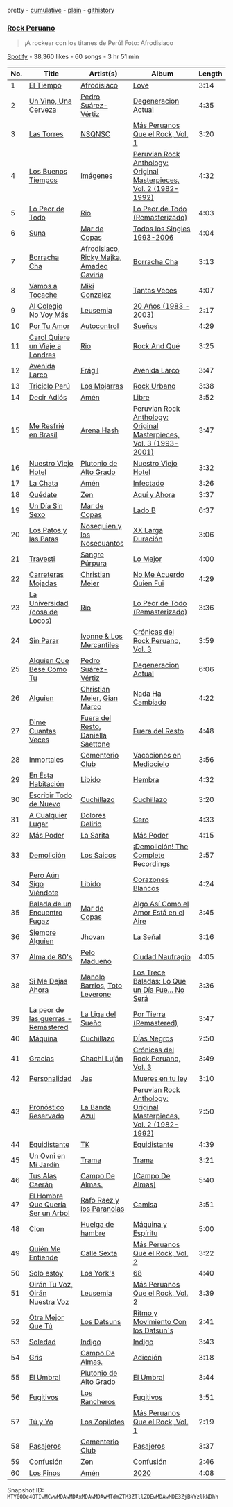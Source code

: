 pretty - [cumulative](/playlists/cumulative/37i9dQZF1DXca9fdfkadHF.md) - [plain](/playlists/plain/37i9dQZF1DXca9fdfkadHF) - [githistory](https://github.githistory.xyz/mackorone/spotify-playlist-archive/blob/main/playlists/plain/37i9dQZF1DXca9fdfkadHF)

### [Rock Peruano](https://open.spotify.com/playlist/37i9dQZF1DXca9fdfkadHF)

> ¡A rockear con los titanes de Perú! Foto: Afrodisiaco

[Spotify](https://open.spotify.com/user/spotify) - 38,360 likes - 60 songs - 3 hr 51 min

| No. | Title | Artist(s) | Album | Length |
|---|---|---|---|---|
| 1 | [El Tiempo](https://open.spotify.com/track/4X2IwER8pyOAnqO17PMd1B) | [Afrodisiaco](https://open.spotify.com/artist/184bX1ApmIMyWU3TcpTy93) | [Love](https://open.spotify.com/album/123qwjmrd4Kt1hkRJRffbJ) | 3:14 |
| 2 | [Un Vino, Una Cerveza](https://open.spotify.com/track/5Q2J37xbIR60z6ifswoGKe) | [Pedro Suárez\-Vértiz](https://open.spotify.com/artist/3Azj8v21CQ76AVvjuNv5Vg) | [Degeneracion Actual](https://open.spotify.com/album/6uvZ1iuFftQCFX3xuzbGJx) | 4:35 |
| 3 | [Las Torres](https://open.spotify.com/track/3sC6meZ0JVduBUG2DDhbHk) | [NSQNSC](https://open.spotify.com/artist/2Ov6O6PFkYV4xjgSW6b9ht) | [Más Peruanos Que el Rock, Vol\. 1](https://open.spotify.com/album/35aOC07jH0evroYonYZjZh) | 3:20 |
| 4 | [Los Buenos Tiempos](https://open.spotify.com/track/01HnBtxksndufRZ0G4P78H) | [Imágenes](https://open.spotify.com/artist/21FhK40xTF3XpUPXZgdV7Q) | [Peruvian Rock Anthology: Original Masterpieces, Vol\. 2 \(1982\-1992\)](https://open.spotify.com/album/0sKdSlr1ui53Ar4hX71Ntd) | 4:32 |
| 5 | [Lo Peor de Todo](https://open.spotify.com/track/7cnUsQVdrZFNdtIBKZBMb5) | [Rio](https://open.spotify.com/artist/1Y08JdtP0X185Yk0tjjc2E) | [Lo Peor de Todo \(Remasterizado\)](https://open.spotify.com/album/6yupnkuEaW58l51gic72Cb) | 4:03 |
| 6 | [Suna](https://open.spotify.com/track/4FGBEwbkQtbUHoidy5CNcy) | [Mar de Copas](https://open.spotify.com/artist/01CPQQGyqdgTqtyLxPrPur) | [Todos los Singles 1993\-2006](https://open.spotify.com/album/3cuWK2TnY4v2oyYCxAw11b) | 4:04 |
| 7 | [Borracha Cha](https://open.spotify.com/track/7thb9ZOxlnvC2zUJmBae9X) | [Afrodisiaco](https://open.spotify.com/artist/184bX1ApmIMyWU3TcpTy93), [Ricky Majka](https://open.spotify.com/artist/4xUQJIDnmeo4ucWGvhW0JU), [Amadeo Gaviria](https://open.spotify.com/artist/4CdUtm3UZQmQ14Nxitvp12) | [Borracha Cha](https://open.spotify.com/album/0eQzNdCh2D2Fo9eF0s7QOV) | 3:13 |
| 8 | [Vamos a Tocache](https://open.spotify.com/track/52ZXLXnrhz0yJLVKXtt31M) | [Miki Gonzalez](https://open.spotify.com/artist/0ifCMWK5i03zLZL2N5hmWy) | [Tantas Veces](https://open.spotify.com/album/4ka5fTmUpvGREuDcDHHIyb) | 4:07 |
| 9 | [Al Colegio No Voy Más](https://open.spotify.com/track/1sclry4Y9WDC6I3hFMpNtn) | [Leusemia](https://open.spotify.com/artist/35BTdhvVMG0JrhFriUiT0U) | [20 Años \(1983 \- 2003\)](https://open.spotify.com/album/04ncfwmrnfLC7O0YPdJKeF) | 2:17 |
| 10 | [Por Tu Amor](https://open.spotify.com/track/2IvOjXrJCmttHX8cSKFKbs) | [Autocontrol](https://open.spotify.com/artist/0th5G3uzu7mi4Co4BEMLLZ) | [Sueños](https://open.spotify.com/album/43Py5L7PwKFmNnouXrdpk6) | 4:29 |
| 11 | [Carol Quiere un Viaje a Londres](https://open.spotify.com/track/5TVYykPNOs7gt1urSqsEih) | [Rio](https://open.spotify.com/artist/1Y08JdtP0X185Yk0tjjc2E) | [Rock And Qué](https://open.spotify.com/album/6tGrXhKGXL2ygPo2EwI5qs) | 3:25 |
| 12 | [Avenida Larco](https://open.spotify.com/track/1UC6KI4TujcN8L8VZtrbec) | [Frágil](https://open.spotify.com/artist/7rfZNBKo6a84PsygWV4aDc) | [Avenida Larco](https://open.spotify.com/album/3I17ylhxcI0v3Okk3WtiE6) | 3:47 |
| 13 | [Triciclo Perú](https://open.spotify.com/track/5GUPHcl11vUeOf1OwDjJb5) | [Los Mojarras](https://open.spotify.com/artist/1q7dN4c3Py4QbovlM01xYX) | [Rock Urbano](https://open.spotify.com/album/63VlyjU1ReBl1ZZaDyBJqr) | 3:38 |
| 14 | [Decir Adiós](https://open.spotify.com/track/66U8FfBAkIIDdRbYDHaHS8) | [Amén](https://open.spotify.com/artist/4OgbQT8E2mFbXTJAYIUFTp) | [Libre](https://open.spotify.com/album/68FFuQiwhIsrtH32l5TyWe) | 3:52 |
| 15 | [Me Resfrié en Brasil](https://open.spotify.com/track/47CKeoZNpSKa2yITniKslT) | [Arena Hash](https://open.spotify.com/artist/4AGALQQLo0S46FUlhJ25V0) | [Peruvian Rock Anthology: Original Masterpieces, Vol\. 3 \(1993\-2001\)](https://open.spotify.com/album/7Dkdt9Ye5pj5qvgD1Fczxj) | 3:47 |
| 16 | [Nuestro Viejo Hotel](https://open.spotify.com/track/12ybnfIatnLWEC2S6BYmas) | [Plutonio de Alto Grado](https://open.spotify.com/artist/5E1vOnaDVuBXGt21yY7f01) | [Nuestro Viejo Hotel](https://open.spotify.com/album/5jSoD1MdnqYhfjU5tUyDIJ) | 3:32 |
| 17 | [La Chata](https://open.spotify.com/track/3jzpdDnLaQcsuGCw4JwVYS) | [Amén](https://open.spotify.com/artist/4OgbQT8E2mFbXTJAYIUFTp) | [Infectado](https://open.spotify.com/album/2zAl9NEyqqhmupC1MFtlHK) | 3:26 |
| 18 | [Quédate](https://open.spotify.com/track/5WbgDeqVRo5C6mzJYIxlHn) | [Zen](https://open.spotify.com/artist/2sEmBklSbXkHge8Bx8zQzF) | [Aquí y Ahora](https://open.spotify.com/album/0xvLmAbqSOxIbRLJmWaIiQ) | 3:37 |
| 19 | [Un Día Sin Sexo](https://open.spotify.com/track/5cmWOkiyVPPme4VeP9cZpR) | [Mar de Copas](https://open.spotify.com/artist/01CPQQGyqdgTqtyLxPrPur) | [Lado B](https://open.spotify.com/album/3hPLzDRCvMNlQHtWB16DD0) | 6:37 |
| 20 | [Los Patos y las Patas](https://open.spotify.com/track/0KzcD5rBOrAKPvvbGnvTZ7) | [Nosequien y los Nosecuantos](https://open.spotify.com/artist/53NElDuSIPdjifOGOcvqqe) | [XX Larga Duración](https://open.spotify.com/album/1EGY0YnV5576fW6v8mw9pK) | 3:06 |
| 21 | [Travesti](https://open.spotify.com/track/7mP7CSPnMOgiB4TFzN7QaM) | [Sangre Púrpura](https://open.spotify.com/artist/0iCm5J3ki7zYRKNaGB72hN) | [Lo Mejor](https://open.spotify.com/album/5UmHPpAm1Dn6l2m3poazi9) | 4:00 |
| 22 | [Carreteras Mojadas](https://open.spotify.com/track/0MMgMBAKlMZNtHlprzHkTX) | [Christian Meier](https://open.spotify.com/artist/3OgfCHk8YwaZ7NjQHbL4f3) | [No Me Acuerdo Quien Fui](https://open.spotify.com/album/5IT2smG4kVBUbsgLjewj8u) | 4:29 |
| 23 | [La Universidad \(cosa de Locos\)](https://open.spotify.com/track/2uWpNusYG5sEpvGNmOr03P) | [Rio](https://open.spotify.com/artist/1Y08JdtP0X185Yk0tjjc2E) | [Lo Peor de Todo \(Remasterizado\)](https://open.spotify.com/album/6yupnkuEaW58l51gic72Cb) | 3:36 |
| 24 | [Sin Parar](https://open.spotify.com/track/4NpcGehrYPDq0KcbGMQqTz) | [Ivonne & Los Mercantiles](https://open.spotify.com/artist/3joRWlQtbK3sxnIKE3zIRM) | [Crónicas del Rock Peruano, Vol\. 3](https://open.spotify.com/album/2ym9M1mJ2SapuBYjjcs1jd) | 3:59 |
| 25 | [Alquien Que Bese Como Tu](https://open.spotify.com/track/3yX13QX2pqJP55Q0Tg8Pm5) | [Pedro Suárez\-Vértiz](https://open.spotify.com/artist/3Azj8v21CQ76AVvjuNv5Vg) | [Degeneracion Actual](https://open.spotify.com/album/6uvZ1iuFftQCFX3xuzbGJx) | 6:06 |
| 26 | [Alguien](https://open.spotify.com/track/6wl1FWjnroEtgqLqDXHvEa) | [Christian Meier](https://open.spotify.com/artist/3OgfCHk8YwaZ7NjQHbL4f3), [Gian Marco](https://open.spotify.com/artist/2gDqGAadPIPiA7LtmNn74g) | [Nada Ha Cambiado](https://open.spotify.com/album/1Sr4cN3rBHYHAwmBl2gzfD) | 4:22 |
| 27 | [Dime Cuantas Veces](https://open.spotify.com/track/6z0eMk6Xa8Mx7AjhydUOZ2) | [Fuera del Resto](https://open.spotify.com/artist/7v5UtTSIrVtQneJY6EK0r7), [Daniella Saettone](https://open.spotify.com/artist/48RFZr0AZskIbjRBmZhx72) | [Fuera del Resto](https://open.spotify.com/album/00pt8qwh9djWy5oGJDoK4A) | 4:48 |
| 28 | [Inmortales](https://open.spotify.com/track/6mYHFgxnHqtTZVGmDcvryy) | [Cementerio Club](https://open.spotify.com/artist/3LEwFZc846sAmu2QRFaRGY) | [Vacaciones en Mediocielo](https://open.spotify.com/album/4xet4pruZwcfNJw3Eu9h9X) | 3:56 |
| 29 | [En Ésta Habitación](https://open.spotify.com/track/4cmwZNWaTgRZttPTEy5lE5) | [Libido](https://open.spotify.com/artist/7J7btQloI9KSJg0o4e9Fno) | [Hembra](https://open.spotify.com/album/5s10x7mdcsdV6kOIG7FyKT) | 4:32 |
| 30 | [Escribir Todo de Nuevo](https://open.spotify.com/track/654uAZgLcfWlXZwQovgDbG) | [Cuchillazo](https://open.spotify.com/artist/2PUyeJkrdcOntByKHmnKtv) | [Cuchillazo](https://open.spotify.com/album/36uS9S86kA68XQAcgTCRl9) | 3:20 |
| 31 | [A Cualquier Lugar](https://open.spotify.com/track/4rN7j9iJ7olRMLbz3BD4uq) | [Dolores Delirio](https://open.spotify.com/artist/2VgyvIB7rkMHJLzkMtUOSI) | [Cero](https://open.spotify.com/album/4t7fvSvJHUUFm16bIFWdUh) | 4:33 |
| 32 | [Más Poder](https://open.spotify.com/track/3oF7I6xfM2ALb4rJ6d3mTt) | [La Sarita](https://open.spotify.com/artist/4FclbIRVpHDYM9RaQpQHCR) | [Más Poder](https://open.spotify.com/album/6q5z4VFO2RvUcFs7v7msYN) | 4:15 |
| 33 | [Demolición](https://open.spotify.com/track/3dTcwy3L3fOP0vm4Lz0zdD) | [Los Saicos](https://open.spotify.com/artist/4HYB35YLMCRIzQobpWs5yv) | [¡Demolición! The Complete Recordings](https://open.spotify.com/album/3Ai7SkBLKNZusgIRiP1R1M) | 2:57 |
| 34 | [Pero Aún Sigo Viéndote](https://open.spotify.com/track/5rkxLIdDPy22cbs0NJZLLd) | [Libido](https://open.spotify.com/artist/7J7btQloI9KSJg0o4e9Fno) | [Corazones Blancos](https://open.spotify.com/album/3aJCOemV1UhEtNYBDmpX7N) | 4:24 |
| 35 | [Balada de un Encuentro Fugaz](https://open.spotify.com/track/6crAuFnvKHAUTp0zIjdHNU) | [Mar de Copas](https://open.spotify.com/artist/01CPQQGyqdgTqtyLxPrPur) | [Algo Así Como el Amor Está en el Aire](https://open.spotify.com/album/4MQLJJZkfHRh43fkplZgtU) | 3:45 |
| 36 | [Siempre Alguien](https://open.spotify.com/track/4vC0zwOAEKtHIG3xPYdBZr) | [Jhovan](https://open.spotify.com/artist/3sDWekwERR8IkNhXXrBvjP) | [La Señal](https://open.spotify.com/album/5LLmBCTkXNbIe1eZLEbCg1) | 3:16 |
| 37 | [Alma de 80's](https://open.spotify.com/track/59bZ2k0TSk6qf9gzbvPEw5) | [Pelo Madueño](https://open.spotify.com/artist/0lJSc4CHUrJA90bk4a11Gx) | [Ciudad Naufragio](https://open.spotify.com/album/1IaNvFMcMGBA1ehjtARFS5) | 4:05 |
| 38 | [Si Me Dejas Ahora](https://open.spotify.com/track/4URtkZSGiMU34Xlb5SLEu9) | [Manolo Barrios](https://open.spotify.com/artist/3tFoSmy4nON03zy1haFag0), [Toto Leverone](https://open.spotify.com/artist/7aBKFX3XH8ScdsrFRGOS4U) | [Los Trece Baladas: Lo Que un Día Fue..\. No Será](https://open.spotify.com/album/79iqkpHLegArgR3PEwGwax) | 3:36 |
| 39 | [La peor de las guerras \- Remastered](https://open.spotify.com/track/67SdBqjGew9i3eKeiF14Ie) | [La Liga del Sueño](https://open.spotify.com/artist/0K1keFZ7bOlTIGX1p3APB2) | [Por Tierra \(Remastered\)](https://open.spotify.com/album/3mC1bT6CET5GCB74NbK9sZ) | 3:47 |
| 40 | [Máquina](https://open.spotify.com/track/1OTgiJYTDcXxp4KFeNzmgh) | [Cuchillazo](https://open.spotify.com/artist/2PUyeJkrdcOntByKHmnKtv) | [DÍas Negros](https://open.spotify.com/album/3PEirdybTes0NQVNKlKzEv) | 2:50 |
| 41 | [Gracias](https://open.spotify.com/track/0FFeZk78Oi8QkfwvJbvrAP) | [Chachi Luján](https://open.spotify.com/artist/7y0peWaS8foIWpoTuLfO1Y) | [Crónicas del Rock Peruano, Vol\. 3](https://open.spotify.com/album/2ym9M1mJ2SapuBYjjcs1jd) | 3:49 |
| 42 | [Personalidad](https://open.spotify.com/track/3eTcUTGJD3WO3UsM0av2OY) | [Jas](https://open.spotify.com/artist/47nHIKTmZwcDtIOaSflgPZ) | [Mueres en tu ley](https://open.spotify.com/album/1EHLAJJHaXr3A8Aw0QaDQp) | 3:10 |
| 43 | [Pronóstico Reservado](https://open.spotify.com/track/0r3r6idica0ZQMUPOzO6w0) | [La Banda Azul](https://open.spotify.com/artist/6egHTp2ACHZXellZBMPXGS) | [Peruvian Rock Anthology: Original Masterpieces, Vol\. 2 \(1982\-1992\)](https://open.spotify.com/album/0sKdSlr1ui53Ar4hX71Ntd) | 2:50 |
| 44 | [Equidistante](https://open.spotify.com/track/6Cdr1voGvpaY2LWXwXKXfL) | [TK](https://open.spotify.com/artist/2Fyl2R5qMxAPabuAlQEn6l) | [Equidistante](https://open.spotify.com/album/6RNPd8DKJsW3NJX2OHprcf) | 4:39 |
| 45 | [Un Ovni en Mi Jardín](https://open.spotify.com/track/6EO9B5nyP0cS1auCFDIbYF) | [Trama](https://open.spotify.com/artist/5HT6tm0lJBhS5Zl2tXC0WY) | [Trama](https://open.spotify.com/album/7c7gUfqJxX21nhpDIZ5rX8) | 3:21 |
| 46 | [Tus Alas Caerán](https://open.spotify.com/track/47RPhZOsbbgeSugavCkqtT) | [Campo De Almas.](https://open.spotify.com/artist/2kdLC1HSTszF0mr5rH8vAf) | [\[Campo De Almas\]](https://open.spotify.com/album/7vecFaeShbkNnkYshP8EgC) | 5:40 |
| 47 | [El Hombre Que Quería Ser un Arbol](https://open.spotify.com/track/2MxQZWdX4CVshx2L9WTj7L) | [Rafo Raez y los Paranoias](https://open.spotify.com/artist/481gdbLADpe8TGkv8Td4a5) | [Camisa](https://open.spotify.com/album/3o3jj7LXcJ8JZj46Eti6eu) | 3:51 |
| 48 | [Clon](https://open.spotify.com/track/3UGyNybOojLXwEWEjC4h42) | [Huelga de hambre](https://open.spotify.com/artist/5HBq2CbvH0j3HsbTSD7ySQ) | [Máquina y Espíritu](https://open.spotify.com/album/2HYHSHyjYiInfqgPshmkLI) | 5:00 |
| 49 | [Quién Me Entiende](https://open.spotify.com/track/1w2xzpR1rJiwpla80cwTP3) | [Calle Sexta](https://open.spotify.com/artist/1hVQbWUjkv6qGzQQ59Dvui) | [Más Peruanos Que el Rock, Vol\. 2](https://open.spotify.com/album/7iEEgIff9HCNt7LkweBlMj) | 3:22 |
| 50 | [Solo estoy](https://open.spotify.com/track/60VYMG9lj4p8WfDTFZXEOZ) | [Los York's](https://open.spotify.com/artist/5fOfpeBPZeyWDHPOHA8UY5) | [68](https://open.spotify.com/album/5zMLdhfL7vQOKvofoU4Z7R) | 4:40 |
| 51 | [Oirán Tu Voz, Oirán Nuestra Voz](https://open.spotify.com/track/7xU6yVm80QPyNa4tTdEeri) | [Leusemia](https://open.spotify.com/artist/37OPn98RccfMVIfzK9bYO1) | [Más Peruanos Que el Rock, Vol\. 2](https://open.spotify.com/album/7iEEgIff9HCNt7LkweBlMj) | 3:39 |
| 52 | [Otra Mejor Que Tú](https://open.spotify.com/track/5gUp2GYPSZulV3q5ilvY7a) | [Los Datsuns](https://open.spotify.com/artist/7mLWJvI7Qjetu2WJZbz96L) | [Ritmo y Movimiento Con los Datsun´s](https://open.spotify.com/album/3OzwNkPFtLV2Mytl1f5Oc4) | 2:41 |
| 53 | [Soledad](https://open.spotify.com/track/0bYlL7XNEvLC34f53mmqEO) | [Indigo](https://open.spotify.com/artist/4Hy7H79rnIljAwnwDtislK) | [Indigo](https://open.spotify.com/album/10PdZeHhCFhOekUFsuNHlM) | 3:43 |
| 54 | [Gris](https://open.spotify.com/track/1xDTqhyb1FhvhCGjcaW6j5) | [Campo De Almas.](https://open.spotify.com/artist/2kdLC1HSTszF0mr5rH8vAf) | [Adicción](https://open.spotify.com/album/4OT78VlrNDMDDwMCnD1pbv) | 3:18 |
| 55 | [El Umbral](https://open.spotify.com/track/5dhzfsKB4dx9i4RoHaApxH) | [Plutonio de Alto Grado](https://open.spotify.com/artist/5E1vOnaDVuBXGt21yY7f01) | [El Umbral](https://open.spotify.com/album/4LLjvqOSUFPpq6gstFRbec) | 3:44 |
| 56 | [Fugitivos](https://open.spotify.com/track/1AfCj3oLpV8sX8tv65s5zg) | [Los Rancheros](https://open.spotify.com/artist/5zAgd4w0pUkadSSRAz9Z7Q) | [Fugitivos](https://open.spotify.com/album/3ukqeYP9wEZQ7E4RcwuhCd) | 3:51 |
| 57 | [Tú y Yo](https://open.spotify.com/track/6EesgMPcFrCTh4AqMmC2LO) | [Los Zopilotes](https://open.spotify.com/artist/3LjNoICptpY8EE21CHv46E) | [Más Peruanos Que el Rock, Vol\. 1](https://open.spotify.com/album/35aOC07jH0evroYonYZjZh) | 2:19 |
| 58 | [Pasajeros](https://open.spotify.com/track/7hO7GyllffTs3yfZq4vd0T) | [Cementerio Club](https://open.spotify.com/artist/3LEwFZc846sAmu2QRFaRGY) | [Pasajeros](https://open.spotify.com/album/0UH4ZgHNS3GdxVuktohBxb) | 3:37 |
| 59 | [Confusión](https://open.spotify.com/track/6SiQcAM3WKVf9eP2WQZ0Ok) | [Zen](https://open.spotify.com/artist/2sEmBklSbXkHge8Bx8zQzF) | [Confusión](https://open.spotify.com/album/39JBhk7OBHt3Zv61nZcFte) | 2:46 |
| 60 | [Los Finos](https://open.spotify.com/track/2VZF5V2UtGkcxVsynxLxoE) | [Amén](https://open.spotify.com/artist/4OgbQT8E2mFbXTJAYIUFTp) | [2020](https://open.spotify.com/album/2XXSSuTZwjCGyI0yshXmJv) | 4:08 |

Snapshot ID: `MTY0ODc4OTIwMCwwMDAwMDAxMDAwMDAwMTdmZTM3ZTllZDEwMDAwMDE3ZjBkYzlkNDhh`

